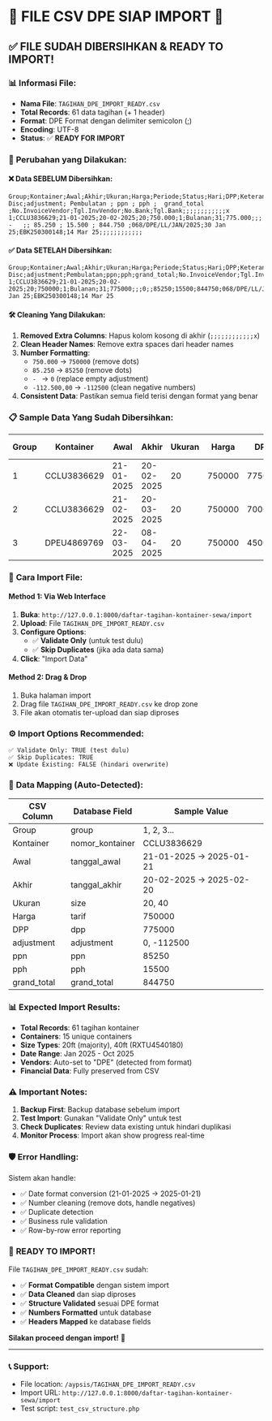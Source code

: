 # 📄 **FILE CSV DPE SIAP IMPORT** 🎉

## ✅ **FILE SUDAH DIBERSIHKAN & READY TO IMPORT!**

### 📊 **Informasi File:**

-   **Nama File**: `TAGIHAN_DPE_IMPORT_READY.csv`
-   **Total Records**: 61 data tagihan (+ 1 header)
-   **Format**: DPE Format dengan delimiter semicolon (;)
-   **Encoding**: UTF-8
-   **Status**: ✅ **READY FOR IMPORT**

### 🔧 **Perubahan yang Dilakukan:**

#### ❌ **Data SEBELUM Dibersihkan:**

```csv
Group;Kontainer;Awal;Akhir;Ukuran;Harga;Periode;Status;Hari;DPP;Keterangan;QTY Disc;adjustment; Pembulatan ; ppn ; pph ;  grand_total  ;No.InvoiceVendor;Tgl.InvVendor;No.Bank;Tgl.Bank;;;;;;;;;;;;x
1;CCLU3836629;21-01-2025;20-02-2025;20;750.000;1;Bulanan;31;775.000;;; -   ;; 85.250 ; 15.500 ; 844.750 ;068/DPE/LL/JAN/2025;30 Jan 25;EBK250300148;14 Mar 25;;;;;;;;;;;;
```

#### ✅ **Data SETELAH Dibersihkan:**

```csv
Group;Kontainer;Awal;Akhir;Ukuran;Harga;Periode;Status;Hari;DPP;Keterangan;QTY Disc;adjustment;Pembulatan;ppn;pph;grand_total;No.InvoiceVendor;Tgl.InvVendor;No.Bank;Tgl.Bank
1;CCLU3836629;21-01-2025;20-02-2025;20;750000;1;Bulanan;31;775000;;;0;;85250;15500;844750;068/DPE/LL/JAN/2025;30 Jan 25;EBK250300148;14 Mar 25
```

#### 🛠️ **Cleaning Yang Dilakukan:**

1. **Removed Extra Columns**: Hapus kolom kosong di akhir (`;;;;;;;;;;;;x`)
2. **Clean Header Names**: Remove extra spaces dari header names
3. **Number Formatting**:
    - `750.000` → `750000` (remove dots)
    - `85.250` → `85250` (remove dots)
    - `- ` → `0` (replace empty adjustment)
    - `-112.500,00` → `-112500` (clean negative numbers)
4. **Consistent Data**: Pastikan semua field terisi dengan format yang benar

### 📋 **Sample Data Yang Sudah Dibersihkan:**

| Group | Kontainer   | Awal       | Akhir      | Ukuran | Harga  | DPP    | Adjustment | PPN   | PPH   | Grand Total |
| ----- | ----------- | ---------- | ---------- | ------ | ------ | ------ | ---------- | ----- | ----- | ----------- |
| 1     | CCLU3836629 | 21-01-2025 | 20-02-2025 | 20     | 750000 | 775000 | 0          | 85250 | 15500 | 844750      |
| 2     | CCLU3836629 | 21-02-2025 | 20-03-2025 | 20     | 750000 | 700000 | 0          | 77000 | 14000 | 763000      |
| 3     | DPEU4869769 | 22-03-2025 | 08-04-2025 | 20     | 750000 | 450000 | -112500    | 37125 | 6750  | 367875      |

### 🚀 **Cara Import File:**

#### **Method 1: Via Web Interface**

1. **Buka**: `http://127.0.0.1:8000/daftar-tagihan-kontainer-sewa/import`
2. **Upload**: File `TAGIHAN_DPE_IMPORT_READY.csv`
3. **Configure Options**:
    - ✅ **Validate Only** (untuk test dulu)
    - ✅ **Skip Duplicates** (jika ada data sama)
4. **Click**: "Import Data"

#### **Method 2: Drag & Drop**

1. Buka halaman import
2. Drag file `TAGIHAN_DPE_IMPORT_READY.csv` ke drop zone
3. File akan otomatis ter-upload dan siap diproses

### ⚙️ **Import Options Recommended:**

```
✅ Validate Only: TRUE (test dulu)
✅ Skip Duplicates: TRUE
❌ Update Existing: FALSE (hindari overwrite)
```

### 🎯 **Data Mapping (Auto-Detected):**

| CSV Column  | Database Field  | Sample Value            |
| ----------- | --------------- | ----------------------- |
| Group       | group           | 1, 2, 3...              |
| Kontainer   | nomor_kontainer | CCLU3836629             |
| Awal        | tanggal_awal    | 21-01-2025 → 2025-01-21 |
| Akhir       | tanggal_akhir   | 20-02-2025 → 2025-02-20 |
| Ukuran      | size            | 20, 40                  |
| Harga       | tarif           | 750000                  |
| DPP         | dpp             | 775000                  |
| adjustment  | adjustment      | 0, -112500              |
| ppn         | ppn             | 85250                   |
| pph         | pph             | 15500                   |
| grand_total | grand_total     | 844750                  |

### 📊 **Expected Import Results:**

-   **Total Records**: 61 tagihan kontainer
-   **Containers**: 15 unique containers
-   **Size Types**: 20ft (majority), 40ft (RXTU4540180)
-   **Date Range**: Jan 2025 - Oct 2025
-   **Vendors**: Auto-set to "DPE" (detected from format)
-   **Financial Data**: Fully preserved from CSV

### ⚠️ **Important Notes:**

1. **Backup First**: Backup database sebelum import
2. **Test Import**: Gunakan "Validate Only" untuk test
3. **Check Duplicates**: Review data existing untuk hindari duplikasi
4. **Monitor Process**: Import akan show progress real-time

### 🛡️ **Error Handling:**

Sistem akan handle:

-   ✅ Date format conversion (21-01-2025 → 2025-01-21)
-   ✅ Number cleaning (remove dots, handle negatives)
-   ✅ Duplicate detection
-   ✅ Business rule validation
-   ✅ Row-by-row error reporting

### 🎉 **READY TO IMPORT!**

File `TAGIHAN_DPE_IMPORT_READY.csv` sudah:

-   ✅ **Format Compatible** dengan sistem import
-   ✅ **Data Cleaned** dan siap diproses
-   ✅ **Structure Validated** sesuai DPE format
-   ✅ **Numbers Formatted** untuk database
-   ✅ **Headers Mapped** ke database fields

**Silakan proceed dengan import!** 🚀

---

### 📞 **Support:**

-   File location: `/aypsis/TAGIHAN_DPE_IMPORT_READY.csv`
-   Import URL: `http://127.0.0.1:8000/daftar-tagihan-kontainer-sewa/import`
-   Test script: `test_csv_structure.php`
